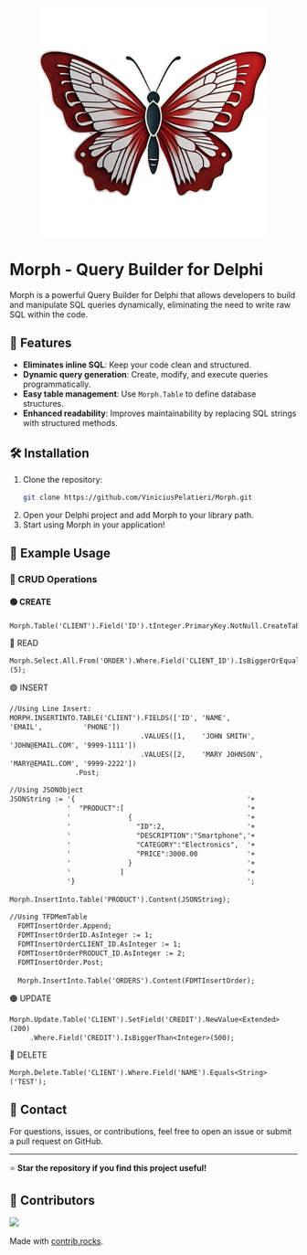 <p align="center">
  <img src="https://raw.githubusercontent.com/ViniciusPelatieri/Morph/refs/heads/main/Media/png/Logo_Morph.png" alt="Morph Logo" width="400">
</p>

# Morph - Query Builder for Delphi

Morph is a powerful Query Builder for Delphi that allows developers to build and manipulate SQL queries dynamically, eliminating the need to write raw SQL within the code.

## 🚀 Features

- **Eliminates inline SQL**: Keep your code clean and structured.
- **Dynamic query generation**: Create, modify, and execute queries programmatically.
- **Easy table management**: Use `Morph.Table` to define database structures.
- **Enhanced readability**: Improves maintainability by replacing SQL strings with structured methods.

## 🛠 Installation

1. Clone the repository:
   ```sh
   git clone https://github.com/ViniciusPelatieri/Morph.git
   ```
2. Open your Delphi project and add Morph to your library path.
3. Start using Morph in your application!

## 📌 Example Usage
### 🔹 CRUD Operations
#### 🟢 CREATE
```delphi
Morph.Table('CLIENT').Field('ID').tInteger.PrimaryKey.NotNull.CreateTable;
```
🔵 READ
```delphi
Morph.Select.All.From('ORDER').Where.Field('CLIENT_ID').IsBiggerOrEqualThen<Integer>(5);
```
🟣 INSERT
```delphi
//Using Line Insert:
MORPH.INSERTINTO.TABLE('CLIENT').FIELDS(['ID', 'NAME',         'EMAIL',          'PHONE'])
                                .VALUES([1,    'JOHN SMITH',   'JOHN@EMAIL.COM', '9999-1111'])
                                .VALUES([2,    'MARY JOHNSON', 'MARY@EMAIL.COM', '9999-2222'])
                .Post;
```
```delphi
//Using JSONObject
JSONString := '{                                          '+
              '  "PRODUCT":[                              '+
              '              {	                          '+
              '                "ID":2,                    '+
              '                "DESCRIPTION":"Smartphone",'+
              '                "CATEGORY":"Electronics",  '+
              '                "PRICE":3000.00            '+
              '              }                            '+
              '            ]                              '+
              '}                                          ';
 
Morph.InsertInto.Table('PRODUCT').Content(JSONString);
```

```delphi
//Using TFDMemTable
  FDMTInsertOrder.Append;
  FDMTInsertOrderID.AsInteger := 1;
  FDMTInsertOrderCLIENT_ID.AsInteger := 1;
  FDMTInsertOrderPRODUCT_ID.AsInteger := 2;
  FDMTInsertOrder.Post;
  
  Morph.InsertInto.Table('ORDERS').Content(FDMTInsertOrder);
```

🟠 UPDATE
```delphi
Morph.Update.Table('CLIENT').SetField('CREDIT').NewValue<Extended>(200)
     .Where.Field('CREDIT').IsBiggerThan<Integer>(500);
```
🔴 DELETE
```delphi
Morph.Delete.Table('CLIENT').Where.Field('NAME').Equals<String>('TEST');
```

## 📧 Contact

For questions, issues, or contributions, feel free to open an issue or submit a pull request on GitHub.

---

⭐ **Star the repository if you find this project useful!**

## 👥 Contributors

<a href="https://github.com/ViniciusPelatieri/Morph/graphs/contributors">
  <img src="https://contrib.rocks/image?repo=ViniciusPelatieri/Morph" />
</a>

Made with [contrib.rocks](https://contrib.rocks).




